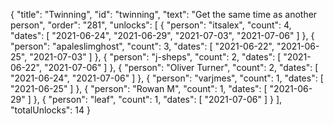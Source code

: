 {
  "title": "Twinning",
  "id": "twinning",
  "text": "Get the same time as another person",
  "order": "281",
  "unlocks": [
    {
      "person": "itsalex",
      "count": 4,
      "dates": [
        "2021-06-24",
        "2021-06-29",
        "2021-07-03",
        "2021-07-06"
      ]
    },
    {
      "person": "apaleslimghost",
      "count": 3,
      "dates": [
        "2021-06-22",
        "2021-06-25",
        "2021-07-03"
      ]
    },
    {
      "person": "j-sheps",
      "count": 2,
      "dates": [
        "2021-06-22",
        "2021-07-06"
      ]
    },
    {
      "person": "Oliver Turner",
      "count": 2,
      "dates": [
        "2021-06-24",
        "2021-07-06"
      ]
    },
    {
      "person": "varjmes",
      "count": 1,
      "dates": [
        "2021-06-25"
      ]
    },
    {
      "person": "Rowan M",
      "count": 1,
      "dates": [
        "2021-06-29"
      ]
    },
    {
      "person": "leaf",
      "count": 1,
      "dates": [
        "2021-07-06"
      ]
    }
  ],
  "totalUnlocks": 14
}